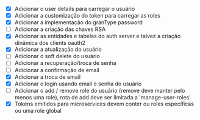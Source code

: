 - [X] Adicionar o user details para carregar o usuário
- [X] Adicionar a customização do token para carregar as roles
- [X] Adicionar a implementação do granType password
- [ ] Adicionar a criação das chaves RSA
- [X] Adicionar as entidades e tabelas do auth server e talvez a criação dinâmica dos clients oauth2
- [X] Adicionar a atualização do usuário
- [ ] Adicionar o soft delete do usuário
- [ ] Adicionar a recuperação/troca de senha
- [ ] Adicionar a confirmação de email
- [X] Adicionar a troca de email
- [X] Adicionar o login usando email e senha do usuário
- [ ] Adicionar o add / remove role do usuário (remove deve manter pelo menos uma role), rota de add deve ser limitada a 'manage-user-roles'
- [X] Tokens emitidos para microservices devem conter ou roles específicas ou uma role global
